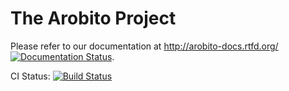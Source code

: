 The Arobito Project
===================

Please refer to our documentation at http://arobito-docs.rtfd.org/ [![Documentation Status](https://readthedocs.org/projects/arobito-docs/badge/?version=latest)](https://readthedocs.org/projects/arobito-docs/?badge=latest).

CI Status: [![Build Status](https://travis-ci.org/arobito/arobito.svg?branch=master)](https://travis-ci.org/arobito/arobito)
